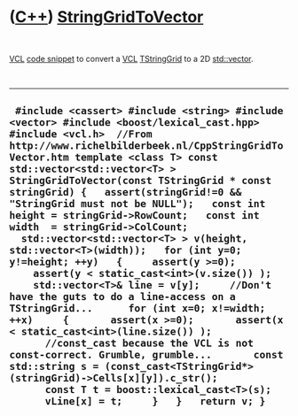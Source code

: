 
 

 

 

 

 

([C++](Cpp.md)) [StringGridToVector](CppStringGridToVector.md)
================================================================

 

[VCL](CppVcl.md) [code snippet](CppCodeSnippets.md) to convert a
[VCL](CppVcl.md) [TStringGrid](CppTStringGrid.md) to a 2D
[std::vector](CppVector.md).

 

  ------------------------------------------------------------------------------------------------------------------------------------------------------------------------------------------------------------------------------------------------------------------------------------------------------------------------------------------------------------------------------------------------------------------------------------------------------------------------------------------------------------------------------------------------------------------------------------------------------------------------------------------------------------------------------------------------------------------------------------------------------------------------------------------------------------------------------------------------------------------------------------------------------------------------------------------------------------------------------------------------------------------------------------------------------------------------------------------------------
  ` #include <cassert> #include <string> #include <vector> #include <boost/lexical_cast.hpp> #include <vcl.h>  //From http://www.richelbilderbeek.nl/CppStringGridToVector.htm template <class T> const std::vector<std::vector<T> > StringGridToVector(const TStringGrid * const stringGrid) {   assert(stringGrid!=0 && "StringGrid must not be NULL");   const int height = stringGrid->RowCount;   const int width  = stringGrid->ColCount;   std::vector<std::vector<T> > v(height, std::vector<T>(width));   for (int y=0; y!=height; ++y)   {     assert(y >=0);     assert(y < static_cast<int>(v.size()) );     std::vector<T>& line = v[y];     //Don't have the guts to do a line-access on a TStringGrid...      for (int x=0; x!=width; ++x)     {       assert(x >=0);       assert(x < static_cast<int>(line.size()) );       //const_cast because the VCL is not const-correct. Grumble, grumble...       const std::string s = (const_cast<TStringGrid*>(stringGrid)->Cells[x][y]).c_str();       const T t = boost::lexical_cast<T>(s);       vLine[x] = t;     }   }   return v; }`
  ------------------------------------------------------------------------------------------------------------------------------------------------------------------------------------------------------------------------------------------------------------------------------------------------------------------------------------------------------------------------------------------------------------------------------------------------------------------------------------------------------------------------------------------------------------------------------------------------------------------------------------------------------------------------------------------------------------------------------------------------------------------------------------------------------------------------------------------------------------------------------------------------------------------------------------------------------------------------------------------------------------------------------------------------------------------------------------------------------

 

 

 

 

 

 

